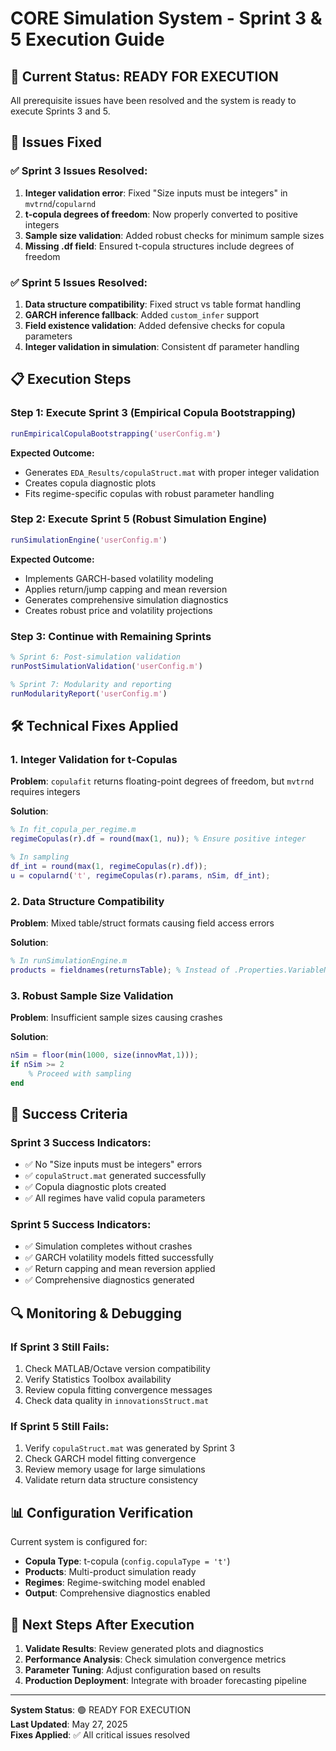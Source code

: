 # CORE Simulation System - Sprint 3 & 5 Execution Guide

## 🎯 Current Status: READY FOR EXECUTION

All prerequisite issues have been resolved and the system is ready to execute Sprints 3 and 5.

## 🔧 Issues Fixed

### ✅ Sprint 3 Issues Resolved:
1. **Integer validation error**: Fixed "Size inputs must be integers" in `mvtrnd`/`copularnd`
2. **t-copula degrees of freedom**: Now properly converted to positive integers
3. **Sample size validation**: Added robust checks for minimum sample sizes
4. **Missing .df field**: Ensured t-copula structures include degrees of freedom

### ✅ Sprint 5 Issues Resolved:
1. **Data structure compatibility**: Fixed struct vs table format handling
2. **GARCH inference fallback**: Added `custom_infer` support
3. **Field existence validation**: Added defensive checks for copula parameters
4. **Integer validation in simulation**: Consistent df parameter handling

## 📋 Execution Steps

### Step 1: Execute Sprint 3 (Empirical Copula Bootstrapping)
```matlab
runEmpiricalCopulaBootstrapping('userConfig.m')
```

**Expected Outcome:**
- Generates `EDA_Results/copulaStruct.mat` with proper integer validation
- Creates copula diagnostic plots
- Fits regime-specific copulas with robust parameter handling

### Step 2: Execute Sprint 5 (Robust Simulation Engine)  
```matlab
runSimulationEngine('userConfig.m')
```

**Expected Outcome:**
- Implements GARCH-based volatility modeling
- Applies return/jump capping and mean reversion
- Generates comprehensive simulation diagnostics
- Creates robust price and volatility projections

### Step 3: Continue with Remaining Sprints
```matlab
% Sprint 6: Post-simulation validation
runPostSimulationValidation('userConfig.m')

% Sprint 7: Modularity and reporting
runModularityReport('userConfig.m')
```

## 🛠️ Technical Fixes Applied

### 1. Integer Validation for t-Copulas
**Problem**: `copulafit` returns floating-point degrees of freedom, but `mvtrnd` requires integers

**Solution**: 
```matlab
% In fit_copula_per_regime.m
regimeCopulas(r).df = round(max(1, nu)); % Ensure positive integer

% In sampling
df_int = round(max(1, regimeCopulas(r).df));
u = copularnd('t', regimeCopulas(r).params, nSim, df_int);
```

### 2. Data Structure Compatibility
**Problem**: Mixed table/struct formats causing field access errors

**Solution**:
```matlab
% In runSimulationEngine.m
products = fieldnames(returnsTable); % Instead of .Properties.VariableNames
```

### 3. Robust Sample Size Validation
**Problem**: Insufficient sample sizes causing crashes

**Solution**:
```matlab
nSim = floor(min(1000, size(innovMat,1)));
if nSim >= 2
    % Proceed with sampling
end
```

## 🎯 Success Criteria

### Sprint 3 Success Indicators:
- ✅ No "Size inputs must be integers" errors
- ✅ `copulaStruct.mat` generated successfully
- ✅ Copula diagnostic plots created
- ✅ All regimes have valid copula parameters

### Sprint 5 Success Indicators:
- ✅ Simulation completes without crashes
- ✅ GARCH volatility models fitted successfully
- ✅ Return capping and mean reversion applied
- ✅ Comprehensive diagnostics generated

## 🔍 Monitoring & Debugging

### If Sprint 3 Still Fails:
1. Check MATLAB/Octave version compatibility
2. Verify Statistics Toolbox availability
3. Review copula fitting convergence messages
4. Check data quality in `innovationsStruct.mat`

### If Sprint 5 Still Fails:
1. Verify `copulaStruct.mat` was generated by Sprint 3
2. Check GARCH model fitting convergence
3. Review memory usage for large simulations
4. Validate return data structure consistency

## 📊 Configuration Verification

Current system is configured for:
- **Copula Type**: t-copula (`config.copulaType = 't'`)
- **Products**: Multi-product simulation ready
- **Regimes**: Regime-switching model enabled
- **Output**: Comprehensive diagnostics enabled

## 🚀 Next Steps After Execution

1. **Validate Results**: Review generated plots and diagnostics
2. **Performance Analysis**: Check simulation convergence metrics  
3. **Parameter Tuning**: Adjust configuration based on results
4. **Production Deployment**: Integrate with broader forecasting pipeline

---

**System Status**: 🟢 READY FOR EXECUTION  
**Last Updated**: May 27, 2025  
**Fixes Applied**: ✅ All critical issues resolved
